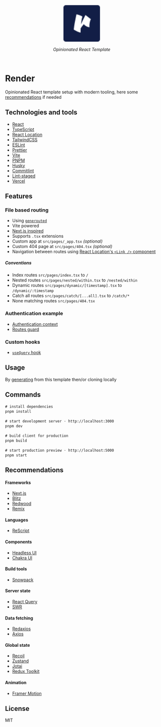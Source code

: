 <br>
<p align="center">
  <a href="https://rendertemplate.vercel.app" target="_blank" rel="noopener noreferrer">
    <img src="./public/assets/icons/logo.svg" alt="Render · Opinionated React Template" width="120"/>
  </a>
</p>
<p align="center"><em>Opinionated React Template</em></p>
<br>

# Render

Opinionated React template setup with modern tooling, here some [recommendations](#recommendations) if needed

## Technologies and tools

- [React](https://reactjs.org)
- [TypeScript](https://www.typescriptlang.org)
- [React Location](https://react-location.tanstack.com)
- [TailwindCSS](https://tailwindcss.com)
- [ESLint](https://eslint.org)
- [Prettier](https://prettier.io)
- [Vite](https://vitejs.dev)
- [PNPM](https://pnpm.io)
- [Husky](https://typicode.github.io/husky)
- [Commitlint](https://commitlint.js.org)
- [Lint-staged](https://github.com/okonet/lint-staged)
- [Vercel](http://vercel.com)

## Features

### File based routing

- Using [`generouted`](https://github.com/oedotme/generouted)
- Vite powered
- [Next.js inspired](https://nextjs.org/docs/routing/introduction)
- Supports `.tsx` extensions
- Custom app at `src/pages/_app.tsx` _(optional)_
- Custom 404 page at `src/pages/404.tsx` _(optional)_
- Navigation between routes using [React Location's `<Link />` component](https://react-location.tanstack.com/docs/api#link)

##### Conventions

- Index routes `src/pages/index.tsx` to `/`
- Nested routes `src/pages/nested/within.tsx` to `/nested/within`
- Dynamic routes `src/pages/dynamic/[timestamp].tsx` to `/dynamic/:timestamp`
- Catch all routes `src/pages/catch/[...all].tsx` to `/catch/*`
- None matching routes `src/pages/404.tsx`

### Authentication example

- [Authentication context](./src/context/auth.tsx)
- [Routes guard](./src/config/guard.tsx)

### Custom hooks

- [`useQuery` hook](./src/hooks/query.ts)

## Usage

By [generating](https://github.com/oedotme/render/generate) from this template then/or cloning locally

## Commands

```shell
# install dependencies
pnpm install

# start development server · http://localhost:3000
pnpm dev

# build client for production
pnpm build

# start production preview · http://localhost:5000
pnpm start
```

## Recommendations

#### Frameworks

- [Next.js](https://nextjs.org)
- [Blitz](https://blitzjs.com)
- [Redwood](https://redwoodjs.com)
- [Remix](https://remix.run)

#### Languages

- [ReScript](https://rescript-lang.org)

#### Components

- [Headless UI](https://headlessui.dev)
- [Chakra UI](https://chakra-ui.com)

#### Build tools

- [Snowpack](https://snowpack.dev)

#### Server state

- [React Query](https://react-query.tanstack.com)
- [SWR](https://swr.vercel.app)

#### Data fetching

- [Redaxios](https://github.com/developit/redaxios)
- [Axios](https://github.com/axios/axios)

#### Global state

- [Recoil](https://recoiljs.org)
- [Zustand](https://github.com/pmndrs/zustand)
- [Jotai](https://github.com/pmndrs/jotai)
- [Redux Toolkit](https://redux-toolkit.js.org)

#### Animation

- [Framer Motion](https://www.framer.com/motion)

## License

MIT
